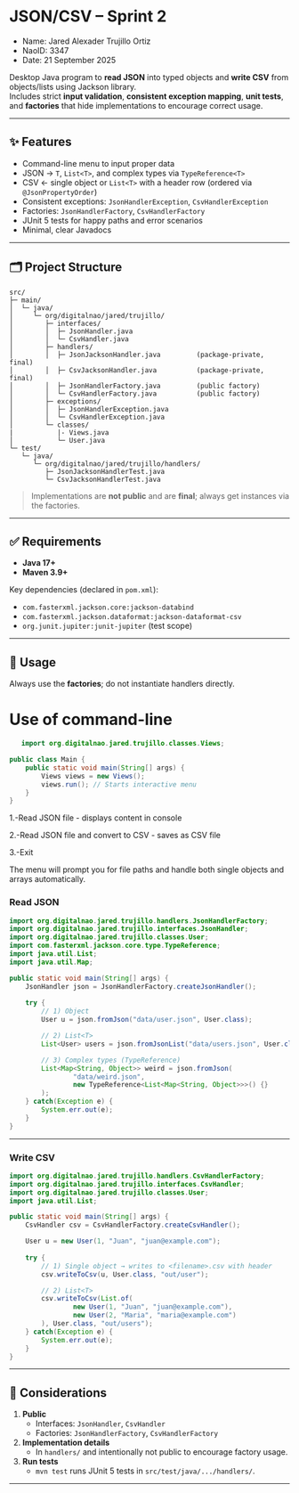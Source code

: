 # JSON/CSV – Sprint 2

- Name: Jared Alexader Trujillo Ortiz
- NaoID: 3347
- Date: 21 September 2025

Desktop Java program to **read JSON** into typed objects and **write CSV** from objects/lists using Jackson library.  
Includes strict **input validation**, **consistent exception mapping**, **unit tests**, and **factories** that hide implementations to encourage correct usage.

---

## ✨ Features

- Command-line menu to input proper data
- JSON → `T`, `List<T>`, and complex types via `TypeReference<T>`
- CSV ← single object or `List<T>` with a header row (ordered via `@JsonPropertyOrder`)
- Consistent exceptions: `JsonHandlerException`, `CsvHandlerException`
- Factories: `JsonHandlerFactory`, `CsvHandlerFactory` 
- JUnit 5 tests for happy paths and error scenarios
- Minimal, clear Javadocs

---

## 🗂️ Project Structure

```
src/
├─ main/
│  └─ java/
│     └─ org/digitalnao/jared/trujillo/
│        ├─ interfaces/
│        │  ├─ JsonHandler.java
│        │  └─ CsvHandler.java
│        ├─ handlers/
│        │  ├─ JsonJacksonHandler.java         (package-private, final)
│        │  ├─ CsvJacksonHandler.java          (package-private, final)
│        │  ├─ JsonHandlerFactory.java         (public factory)
│        │  └─ CsvHandlerFactory.java          (public factory)
│        ├─ exceptions/
│        │  ├─ JsonHandlerException.java
│        │  └─ CsvHandlerException.java
│        └─ classes/
|           |- Views.java
│           └─ User.java
└─ test/
   └─ java/
      └─ org/digitalnao/jared/trujillo/handlers/
         ├─ JsonJacksonHandlerTest.java
         └─ CsvJacksonHandlerTest.java
```

> Implementations are **not public** and are **final**; always get instances via the factories.

---

## ✅ Requirements

- **Java 17+**
- **Maven 3.9+**

Key dependencies (declared in `pom.xml`):
- `com.fasterxml.jackson.core:jackson-databind`
- `com.fasterxml.jackson.dataformat:jackson-dataformat-csv`
- `org.junit.jupiter:junit-jupiter` (test scope)

---

## 🔧 Usage

Always use the **factories**; do not instantiate handlers directly.

# Use of command-line
```java
   import org.digitalnao.jared.trujillo.classes.Views;

public class Main {
    public static void main(String[] args) {
        Views views = new Views();
        views.run(); // Starts interactive menu
    }
}
```

1.-Read JSON file - displays content in console

2.-Read JSON file and convert to CSV - saves as CSV file

3.-Exit

The menu will prompt you for file paths and handle both single objects and arrays automatically.

### Read JSON

```java
import org.digitalnao.jared.trujillo.handlers.JsonHandlerFactory;
import org.digitalnao.jared.trujillo.interfaces.JsonHandler;
import org.digitalnao.jared.trujillo.classes.User;
import com.fasterxml.jackson.core.type.TypeReference;
import java.util.List;
import java.util.Map;

public static void main(String[] args) {
    JsonHandler json = JsonHandlerFactory.createJsonHandler();
    
    try {
        // 1) Object
        User u = json.fromJson("data/user.json", User.class);

        // 2) List<T>
        List<User> users = json.fromJsonList("data/users.json", User.class);

        // 3) Complex types (TypeReference)
        List<Map<String, Object>> weird = json.fromJson(
                "data/weird.json",
                new TypeReference<List<Map<String, Object>>>() {}
        );
    } catch(Exception e) {
        System.err.out(e);
    }
}
```
---

### Write CSV

```java
import org.digitalnao.jared.trujillo.handlers.CsvHandlerFactory;
import org.digitalnao.jared.trujillo.interfaces.CsvHandler;
import org.digitalnao.jared.trujillo.classes.User;
import java.util.List;

public static void main(String[] args) {
    CsvHandler csv = CsvHandlerFactory.createCsvHandler();

    User u = new User(1, "Juan", "juan@example.com");
    
    try {
        // 1) Single object → writes to <filename>.csv with header
        csv.writeToCsv(u, User.class, "out/user");

        // 2) List<T>
        csv.writeToCsv(List.of(
                new User(1, "Juan", "juan@example.com"),
                new User(2, "Maria", "maria@example.com")
        ), User.class, "out/users");
    } catch(Exception e) {
        System.err.out(e);
    }  
}

```
---

## 🧪 Considerations

1. **Public**  
   - Interfaces: `JsonHandler`, `CsvHandler`  
   - Factories: `JsonHandlerFactory`, `CsvHandlerFactory`
2. **Implementation details**  
   - In `handlers/` and intentionally not public to encourage factory usage.  
3. **Run tests**  
   - `mvn test` runs JUnit 5 tests in `src/test/java/.../handlers/`.

---

